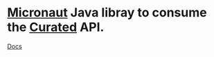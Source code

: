# [Micronaut](https://micronaut.io) Java libray to consume the [Curated](https://curated.co) API.

[Docs](https://sdelamo.github.io/curatedapi/index.html)
